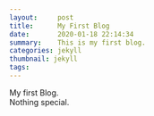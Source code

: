 ```yaml
---
layout:     post
title:      My First Blog
date:       2020-01-18 22:14:34
summary:    This is my first blog.
categories: jekyll
thumbnail: jekyll
tags:
---
```


My first Blog.</br>
Nothing special.</br>
